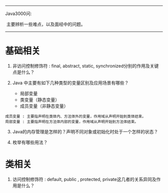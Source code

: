 

---

Java3000问:

​		主要辨析一些难点，以及面经中的问题。

---



# 基础相关

1. 非访问控制修饰符 : final, abstract, static, synchronized分别的作用及关键点是什么？



2. Java 中主要有如下几种类型的变量区别及应用场景有哪些？
   - 局部变量
   - 类变量（静态变量）
   - 成员变量（非静态变量）

```
成员变量 : 主要指声明在类体内、方法体外的变量，作用域从声明开始到类体结束。
局部变量 : 主要指声明在方法体内部的变量，作用域从声明开始到方法体结束。
```



3. Java的内存管理是怎样的？声明不同对象或初始化时处于一个怎样的状态？



4. 枚举有哪些用法？



# 类相关

1.  访问控制修饰符 : default, public , protected, private这几者的关系异同及作用是什么？